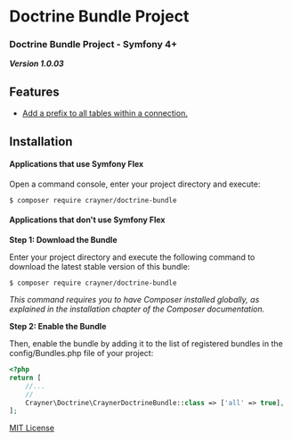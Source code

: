 # Doctrine Bundle Project
### Doctrine Bundle Project - Symfony 4+

___Version 1.0.03___

## Features
* [Add a prefix to all tables within a connection.](Documents/TablePrefix.md)

## Installation
#### Applications that use Symfony Flex
Open a command console, enter your project directory and execute:

```$ composer require crayner/doctrine-bundle```

#### Applications that don't use Symfony Flex
__Step 1: Download the Bundle__

Enter your project directory and execute the following command to download the latest stable version of this bundle:

```$ composer require crayner/doctrine-bundle```

_This command requires you to have Composer installed globally, as explained in the installation chapter of the Composer documentation._

__Step 2: Enable the Bundle__

Then, enable the bundle by adding it to the list of registered bundles in the config/Bundles.php file of your project:
```php
<?php
return [
    //...
    //
    Crayner\Doctrine\CraynerDoctrineBundle::class => ['all' => true],
];
```

[MIT License](LICENSE.md)